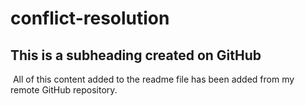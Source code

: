 # conflict-resolution

## This is a subheading created on GitHub
​
  All of this content added to the readme file has been added from my remote GitHub repository.
